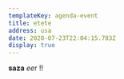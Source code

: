 ```yaml
---
templateKey: agenda-event
title: etete
address: usa
date: 2020-07-23T22:04:15.783Z
display: true
---
```

**saza** *ee*r  !!